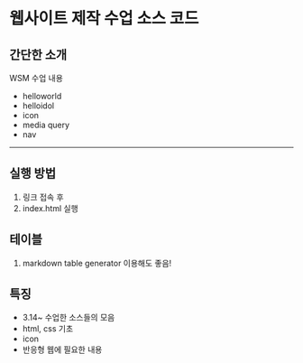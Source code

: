 # 웹사이트 제작 수업 소스 코드
## 간단한 소개
WSM 수업 내용
- helloworld
- helloidol
- icon
- media query
- nav
--- 
<!-- 수평선 -->
## 실행 방법
1. 링크 접속 후
2. index.html 실행 
## 테이블
1. markdown table generator 이용해도 좋음!
## 특징
- 3.14~ 수업한 소스들의 모음
- html, css 기초
- icon
- 반응형 웹에 필요한 내용